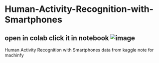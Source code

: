 # Human-Activity-Recognition-with-Smartphones
##    open in colab click it in notebook  ![image](https://user-images.githubusercontent.com/39713678/132973805-4adf6897-fedf-4e2f-bd5c-6b8c74158997.png)

Human Activity Recognition with Smartphones data from kaggle note for machinfy
